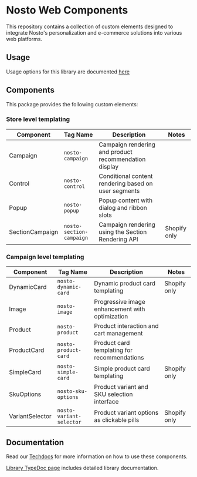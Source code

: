 # Nosto Web Components

This repository contains a collection of custom elements designed to integrate Nosto's personalization and e-commerce solutions into various web platforms.

## Usage

Usage options for this library are documented [here](https://docs.nosto.com/techdocs/apis/frontend/oss/web-components/loading-web-components)

## Components

This package provides the following custom elements:

### Store level templating

| Component       | Tag Name                 | Description                                            | Notes        |
| --------------- | ------------------------ | ------------------------------------------------------ | ------------ |
| Campaign        | `nosto-campaign`         | Campaign rendering and product recommendation display  |              |           
| Control         | `nosto-control`          | Conditional content rendering based on user segments   |              |
| Popup           | `nosto-popup`            | Popup content with dialog and ribbon slots             |              |
| SectionCampaign | `nosto-section-campaign` | Campaign rendering using the Section Rendering API     | Shopify only |

### Campaign level templating

| Component       | Tag Name                 | Description                                     | Notes        |
| --------------- | ------------------------ | ----------------------------------------------- | ------------ |
| DynamicCard     | `nosto-dynamic-card`     | Dynamic product card templating                 | Shopify only |
| Image           | `nosto-image`            | Progressive image enhancement with optimization |              |
| Product         | `nosto-product`          | Product interaction and cart management         |              |
| ProductCard     | `nosto-product-card`     | Product card templating for recommendations     |              |
| SimpleCard      | `nosto-simple-card`      | Simple product card templating                  | Shopify only |
| SkuOptions      | `nosto-sku-options`      | Product variant and SKU selection interface     |              |
| VariantSelector | `nosto-variant-selector` | Product variant options as clickable pills      | Shopify only |

## Documentation

Read our [Techdocs](https://docs.nosto.com/techdocs/apis/frontend/oss/web-components) for more information on how to use these components.

[Library TypeDoc page](https://nosto.github.io/web-components) includes detailed library documentation.
